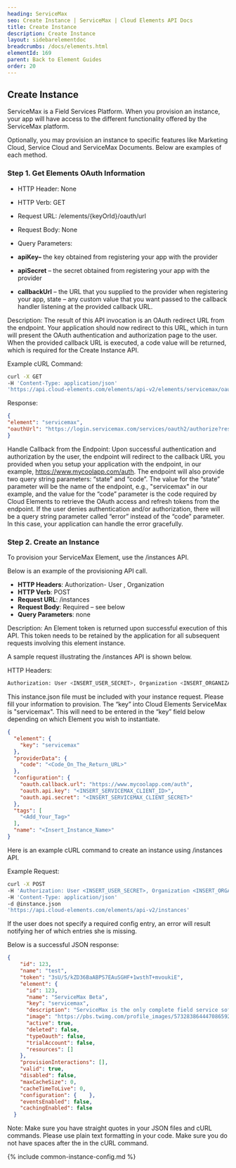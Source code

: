 ```yaml
---
heading: ServiceMax
seo: Create Instance | ServiceMax | Cloud Elements API Docs
title: Create Instance
description: Create Instance
layout: sidebarelementdoc
breadcrumbs: /docs/elements.html
elementId: 169
parent: Back to Element Guides
order: 20
---
```


## Create Instance

ServiceMax is a Field Services Platform. When you provision an instance, your app will have access to the different functionality offered by the ServiceMax platform.

Optionally, you may provision an instance to specific features like Marketing Cloud, Service Cloud and ServiceMax Documents. Below are examples of each method.

### Step 1. Get Elements OAuth Information

* HTTP Header: None
* HTTP Verb: GET
* Request URL: /elements/{keyOrId}/oauth/url
* Request Body: None
* Query Parameters:

* __apiKey–__ the key obtained from registering your app with the provider
* __apiSecret__ – the secret obtained from registering your app with the provider
* __callbackUrl__ – the URL that you supplied to the provider when registering your app, state – any custom value that you want passed to the callback handler listening at the provided callback URL.

Description: The result of this API invocation is an OAuth redirect URL from the endpoint. Your application should now redirect to this URL, which in turn will present the OAuth authentication and authorization page to the user. When the provided callback URL is executed, a code value will be returned, which is required for the Create Instance API.

Example cURL Command:

```bash
curl -X GET
-H 'Content-Type: application/json'
'https://api.cloud-elements.com/elements/api-v2/elements/servicemax/oauth/url?apiKey=fake_servicemax_consumer_id&apiSecret=fake_servicemax_consumer_secret&callbackUrl=https://www.mycoolapp.com/auth&state=servicemax'
```

Response:

```json
{
"element": "servicemax",
"oauthUrl": "https://login.servicemax.com/services/oauth2/authorize?response_type=code&client_id=fake_servicemax_consumer_key&client_secret=xyz789&scope=full%20refresh_token&redirect_uri=https://www.mycoolapp.com/auth&state=servicemax"
}
```

Handle Callback from the Endpoint:
Upon successful authentication and authorization by the user, the endpoint will redirect to the callback URL you provided when you setup your application with the endpoint, in our example, https://www.mycoolapp.com/auth. The endpoint will also provide two query string parameters: “state” and “code”. The value for the “state” parameter will be the name of the endpoint, e.g., "servicemax" in our example, and the value for the “code” parameter is the code required by Cloud Elements to retrieve the OAuth access and refresh tokens from the endpoint. If the user denies authentication and/or authorization, there will be a query string parameter called “error” instead of the “code” parameter. In this case, your application can handle the error gracefully.

### Step 2. Create an Instance

To provision your ServiceMax Element, use the /instances API.

Below is an example of the provisioning API call.

* __HTTP Headers__: Authorization- User <user secret>, Organization <organization secret>
* __HTTP Verb__: POST
* __Request URL__: /instances
* __Request Body__: Required – see below
* __Query Parameters__: none

Description: An Element token is returned upon successful execution of this API. This token needs to be retained by the application for all subsequent requests involving this element instance.

A sample request illustrating the /instances API is shown below.

HTTP Headers:

```bash
Authorization: User <INSERT_USER_SECRET>, Organization <INSERT_ORGANIZATION_SECRET>

```
This instance.json file must be included with your instance request.  Please fill your information to provision.  The “key” into Cloud Elements ServiceMax is "servicemax".  This will need to be entered in the “key” field below depending on which Element you wish to instantiate.

```json
{
  "element": {
    "key": "servicemax"
  },
  "providerData": {
    "code": "<Code_On_The_Return_URL>"
  },
  "configuration": {
    "oauth.callback.url": "https://www.mycoolapp.com/auth",
    "oauth.api.key": "<INSERT_SERVICEMAX_CLIENT_ID>",
    "oauth.api.secret": "<INSERT_SERVICEMAX_CLIENT_SECRET>"
  },
  "tags": [
    "<Add_Your_Tag>"
  ],
  "name": "<Insert_Instance_Name>"
}
```

Here is an example cURL command to create an instance using /instances API.

Example Request:

```bash
curl -X POST
-H 'Authorization: User <INSERT_USER_SECRET>, Organization <INSERT_ORGANIZATION_SECRET>'
-H 'Content-Type: application/json'
-d @instance.json
'https://api.cloud-elements.com/elements/api-v2/instances'
```

If the user does not specify a required config entry, an error will result notifying her of which entries she is missing.

Below is a successful JSON response:

```json
{
    "id": 123,
    "name": "test",
    "token": "3sU/S/kZD36BaABPS7EAuSGHF+1wsthT+mvoukiE",
    "element": {
      "id": 123,
      "name": "ServiceMax Beta",
      "key": "servicemax",
      "description": "ServiceMax is the only complete field service software solution helping companies of all sizes manage contracts, scheduling, and parts, while also providing solutions for social, portals, and analytics.",
      "image": "https://pbs.twimg.com/profile_images/573283864447086592/xrWro-xy.png",
      "active": true,
      "deleted": false,
      "typeOauth": false,
      "trialAccount": false,
      "resources": []
    },
    "provisionInteractions": [],
    "valid": true,
    "disabled": false,
    "maxCacheSize": 0,
    "cacheTimeToLive": 0,
    "configuration": {    },
    "eventsEnabled": false,
    "cachingEnabled": false
  }
```

Note:  Make sure you have straight quotes in your JSON files and cURL commands.  Please use plain text formatting in your code.  Make sure you do not have spaces after the in the cURL command.

{% include common-instance-config.md %}
